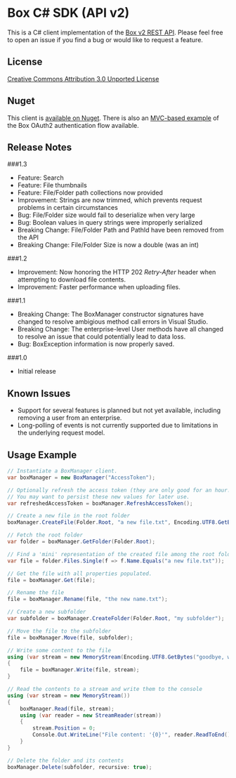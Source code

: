 # Box C# SDK (API v2)

This is a C# client implementation of the [Box v2 REST API](http://developers.box.com/docs/).  Please feel free to open an issue if you find a bug or would like to request a feature.

## License

[Creative Commons Attribution 3.0 Unported License](http://creativecommons.org/licenses/by/3.0/)

## Nuget

This client is [available on Nuget](http://nuget.org/packages/Box.v2.SDK).  There is also an [MVC-based example](https://github.com/jhoerr/box-csharp-sdk-v2.sample.oauth) of the Box OAuth2 authentication flow available.

## Release Notes

###1.3
 + Feature: Search
 + Feature: File thumbnails
 + Feature: File/Folder path collections now provided
 + Improvement: Strings are now trimmed, which prevents request problems in certain circumstances
 + Bug: File/Folder size would fail to deserialize when very large
 + Bug: Boolean values in query strings were improperly serialized
 + Breaking Change: File/Folder Path and PathId have been removed from the API
 + Breaking Change: File/Folder Size is now a double (was an int)
 
###1.2
 + Improvement: Now honoring the HTTP 202 <em>Retry-After</em> header when attempting to download file contents.
 + Improvement: Faster performance when uploading files.

###1.1
 + Breaking Change: The BoxManager constructor signatures have changed to resolve ambigious method call errors in Visual Studio.
 + Breaking Change: The enterprise-level User methods have all changed to resolve an issue that could potentially lead to data loss.
 + Bug: BoxException information is now properly saved.

###1.0
 + Initial release 

## Known Issues

+ Support for several features is planned but not yet available, including removing a user from an enterprise.
+ Long-polling of events is not currently supported due to limitations in the underlying request model.

## Usage Example

```csharp
// Instantiate a BoxManager client.
var boxManager = new BoxManager("AccessToken");

// Optionally refresh the access token (they are only good for an hour!)
// You may want to persist these new values for later use.
var refreshedAccessToken = boxManager.RefreshAccessToken();

// Create a new file in the root folder
boxManager.CreateFile(Folder.Root, "a new file.txt", Encoding.UTF8.GetBytes("hello, world!"));

// Fetch the root folder
var folder = boxManager.GetFolder(Folder.Root);

// Find a 'mini' representation of the created file among the root folder's contents
var file = folder.Files.Single(f => f.Name.Equals("a new file.txt"));

// Get the file with all properties populated.
file = boxManager.Get(file);

// Rename the file
file = boxManager.Rename(file, "the new name.txt");

// Create a new subfolder
var subfolder = boxManager.CreateFolder(Folder.Root, "my subfolder");

// Move the file to the subfolder
file = boxManager.Move(file, subfolder);

// Write some content to the file
using (var stream = new MemoryStream(Encoding.UTF8.GetBytes("goodbye, world!")))
{
    file = boxManager.Write(file, stream);
}

// Read the contents to a stream and write them to the console
using (var stream = new MemoryStream())
{
    boxManager.Read(file, stream);
    using (var reader = new StreamReader(stream))
    {
        stream.Position = 0;
        Console.Out.WriteLine("File content: '{0}'", reader.ReadToEnd());
    }
}

// Delete the folder and its contents
boxManager.Delete(subfolder, recursive: true);
